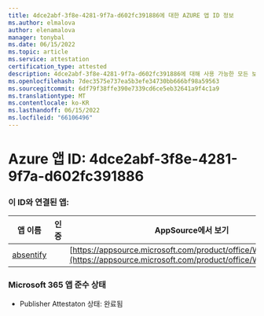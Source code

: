 ```yaml
---
title: 4dce2abf-3f8e-4281-9f7a-d602fc391886에 대한 AZURE 앱 ID 정보
ms.author: elmalova
author: elenamalova
manager: tonybal
ms.date: 06/15/2022
ms.topic: article
ms.service: attestation
certification_type: attested
description: 4dce2abf-3f8e-4281-9f7a-d602fc391886에 대해 사용 가능한 모든 보안 및 규정 준수 정보입니다.
ms.openlocfilehash: 7dec3575e737ea5b3efe34730bb666bf98a59563
ms.sourcegitcommit: 6df79f38ffe390e7339cd6ce5eb32641a9f4c1a9
ms.translationtype: MT
ms.contentlocale: ko-KR
ms.lasthandoff: 06/15/2022
ms.locfileid: "66106496"
---
```

# <a name="azure-app-id-4dce2abf-3f8e-4281-9f7a-d602fc391886"></a>Azure 앱 ID: 4dce2abf-3f8e-4281-9f7a-d602fc391886


### <a name="apps-associated-with-this-id"></a>이 ID와 연결된 앱:
| **앱 이름** | **인증** | **AppSource에서 보기** |
|--------------|---------------|-----------------------|
| [absentify](../forward/WA200003833.md) |  | [https://appsource.microsoft.com/product/office/WA200003833](https://appsource.microsoft.com/product/office/WA200003833) |

### <a name="microsoft-365-app-compliance-status"></a>Microsoft 365 앱 준수 상태
- Publisher Attestaton 상태: 완료됨
